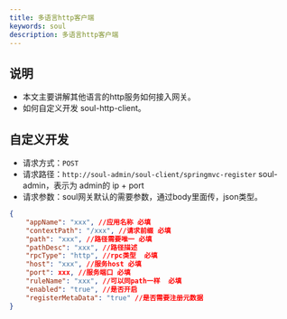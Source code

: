 ```yaml
---
title: 多语言http客户端
keywords: soul
description: 多语言http客户端
---
```


## 说明

* 本文主要讲解其他语言的http服务如何接入网关。
* 如何自定义开发 soul-http-client。

## 自定义开发

* 请求方式：`POST`
* 请求路径：`http://soul-admin/soul-client/springmvc-register`  soul-admin，表示为 admin的 ip + port
* 请求参数：soul网关默认的需要参数，通过body里面传，json类型。
```json
{
	"appName": "xxx", //应用名称 必填
	"contextPath": "/xxx", //请求前缀 必填
	"path": "xxx", //路径需要唯一 必填
	"pathDesc": "xxx", //路径描述
	"rpcType": "http", //rpc类型  必填
	"host": "xxx", //服务host 必填
	"port": xxx, //服务端口 必填
	"ruleName": "xxx", //可以同path一样  必填
	"enabled": "true", //是否开启
	"registerMetaData": "true" //是否需要注册元数据
}
```





